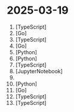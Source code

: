 # 2025-03-19

1. [](https://github.comundefined "🪄 Create rich visualizations with AI") [TypeScript]
2. [](https://github.comundefined "A self-hosted dashboard that puts all your feeds in one place") [Go]
3. [](https://github.comundefined "There can be more than Notion and Miro. AFFiNE(pronounced [ə‘fain]) is a next-gen knowledge base that brings planning, sorting and creating all together. Privacy first, open-source, customizable and ready to use.") [TypeScript]
4. [](https://github.comundefined "DiceDB is an open-source, fast, reactive, in-memory database optimized for modern hardware.") [Go]
5. [](https://github.comundefined "Maple Mono: Open source monospace font with round corner, ligatures and Nerd-Font for IDE and terminal, fine-grained customization options. 带连字和控制台图标的圆角等宽字体，中英文宽度完美2:1，细粒度的自定义选项") [Python]
6. [](https://github.comundefined "Fully local web research and report writing assistant") [Python]
7. [](https://github.comundefined "Admin Dashboard UI built with Shadcn and Vite.") [TypeScript]
8. [](https://github.comundefined "") [JupyterNotebook]
9. [](https://github.comundefined "A collection of MCP servers.") 
10. [](https://github.comundefined "Research and development (R&D) is crucial for the enhancement of industrial productivity, especially in the AI era, where the core aspects of R&D are mainly focused on data and models. We are committed to automating these high-value generic R&D processes through our open source R&D automation tool RD-Agent, which lets AI drive data-driven AI.") [Python]
11. [](https://github.comundefined "Vulnerability scanner written in Go which uses the data provided by https://osv.dev") [Go]
12. [](https://github.comundefined "Open-source Next.js template for building apps that are fully generated by AI. By E2B.") [TypeScript]
13. [](https://github.comundefined "💯 Curated coding interview preparation materials for busy software engineers") [TypeScript]
